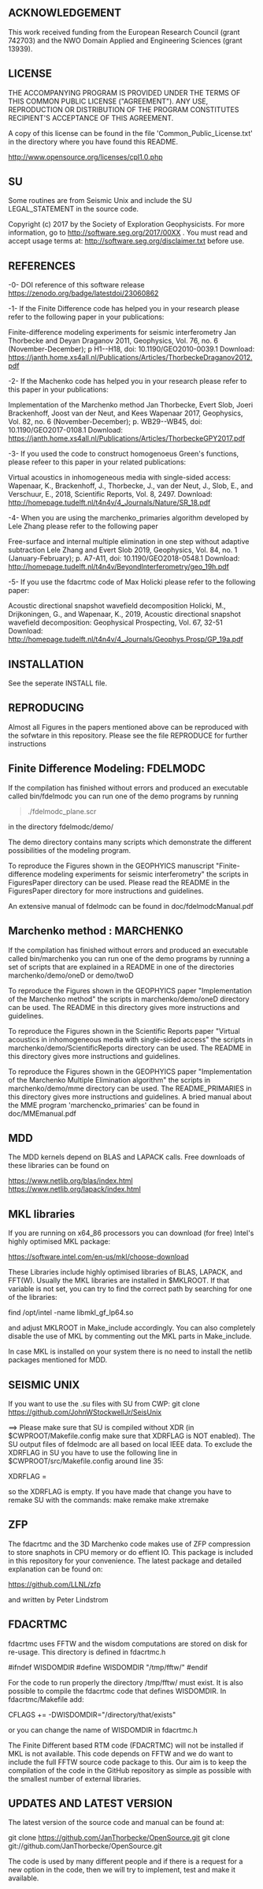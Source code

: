 
ACKNOWLEDGEMENT
---------
This work received funding from the European Research Council (grant 742703) and the  NWO Domain Applied and Engineering Sciences (grant 13939).

LICENSE
---------
THE ACCOMPANYING PROGRAM IS PROVIDED UNDER THE TERMS OF THIS COMMON PUBLIC LICENSE ("AGREEMENT"). ANY USE, REPRODUCTION OR DISTRIBUTION OF THE PROGRAM CONSTITUTES RECIPIENT'S ACCEPTANCE OF THIS AGREEMENT.

A copy of this license can be found in the file 'Common_Public_License.txt' in the directory where you have found this README.

http://www.opensource.org/licenses/cpl1.0.php

SU
--
Some routines are from Seismic Unix and include the SU LEGAL_STATEMENT in the source code.

Copyright (c) 2017 by the Society of Exploration Geophysicists.
For more information, go to http://software.seg.org/2017/00XX .
You must read and accept usage terms at:
http://software.seg.org/disclaimer.txt before use.

REFERENCES
---------
-0- DOI reference of this software release 
https://zenodo.org/badge/latestdoi/23060862

-1- If the Finite Difference code has helped you in your research please refer to the following paper in your publications:

Finite-difference modeling experiments for seismic interferometry
Jan Thorbecke and Deyan Draganov
2011, Geophysics, Vol. 76, no. 6 (November-December); p H1--H18, doi: 10.1190/GEO2010-0039.1
Download: https://janth.home.xs4all.nl/Publications/Articles/ThorbeckeDraganov2012.pdf

-2- If the Machenko code has helped you in your research please refer to this paper in your publications:

Implementation of the Marchenko method
Jan Thorbecke, Evert Slob, Joeri Brackenhoff, Joost van der Neut, and Kees Wapenaar
2017, Geophysics, Vol. 82, no. 6 (November-December); p. WB29--WB45, doi: 10.1190/GEO2017-0108.1
Download: https://janth.home.xs4all.nl/Publications/Articles/ThorbeckeGPY2017.pdf

-3- If you used the code to construct homogenoeus Green's functions, please refeer to this paper in your related publications:

Virtual acoustics in inhomogeneous media with single-sided access:
 Wapenaar, K., Brackenhoff, J., Thorbecke, J., van der Neut, J., Slob, E., and Verschuur, E., 
2018, Scientific Reports, Vol. 8, 2497. 
Download: http://homepage.tudelft.nl/t4n4v/4_Journals/Nature/SR_18.pdf

-4- When you are using the marchenko_primaries algorithm developed by Lele Zhang please refer to the following paper

Free-surface and internal multiple elimination in one step without adaptive subtraction
Lele Zhang and Evert Slob
2019, Geophysics, Vol. 84, no. 1 (January-February); p. A7-A11, doi: 10.1190/GEO2018-0548.1
Download: http://homepage.tudelft.nl/t4n4v/BeyondInterferometry/geo_19h.pdf

-5- If you use the fdacrtmc code of Max Holicki please refer to the following paper:

Acoustic directional snapshot wavefield decomposition
Holicki, M., Drijkoningen, G., and Wapenaar, K., 2019, Acoustic directional snapshot wavefield decomposition: Geophysical
Prospecting, Vol. 67, 32-51
Download: http://homepage.tudelft.nl/t4n4v/4_Journals/Geophys.Prosp/GP_19a.pdf


INSTALLATION
-------------
See the seperate INSTALL file.


REPRODUCING
----------
Almost all Figures in the papers mentioned above can be reproduced with the sofwtare in this repository. Please see the file REPRODUCE for further instructions



Finite Difference Modeling: FDELMODC
------------------------------------
If the compilation has finished without errors and produced an executable called bin/fdelmodc you can run one of the demo programs by running

> ./fdelmodc_plane.scr

in the directory fdelmodc/demo/ 

The demo directory contains many scripts which demonstrate the different possibilities of the modeling program. 

To reproduce the Figures shown in the GEOPHYICS manuscript "Finite-difference modeling experiments for seismic interferometry" the scripts in FiguresPaper directory can be used. Please read the README in the FiguresPaper directory for more instructions and guidelines. 

An extensive manual of fdelmodc can be found in doc/fdelmodcManual.pdf

Marchenko method : MARCHENKO
----------------------------
If the compilation has finished without errors and produced an executable called bin/marchenko you can run one of the demo programs by running a set of scripts that are explained in a README in one of the directories marchenko/demo/oneD or demo/twoD

To reproduce the Figures shown in the GEOPHYICS paper "Implementation of the Marchenko method" the scripts in marchenko/demo/oneD directory can be used. The README in this directory gives more instructions and guidelines. 

To reproduce the Figures shown in the Scientific Reports paper "Virtual acoustics in inhomogeneous media with single-sided access" the scripts in marchenko/demo/ScientificReports directory can be used. The README in this directory gives more instructions and guidelines. 

To reproduce the Figures shown in the GEOPHYICS paper "Implementation of the Marchenko Multiple Elimination algorithm" the scripts in marchenko/demo/mme directory can be used. The README_PRIMARIES in this directory gives more instructions and guidelines. 
A bried manual about the MME program 'marchencko_primaries' can be found in doc/MMEmanual.pdf


MDD
---
The MDD kernels depend on BLAS and LAPACK calls. Free downloads of these libraries can be found on 

https://www.netlib.org/blas/index.html
https://www.netlib.org/lapack/index.html


MKL libraries
-------------
If you are running on x64_86 processors you can download (for free) Intel's highly optimised MKL package:

https://software.intel.com/en-us/mkl/choose-download
 
These Libraries include highly optimised libraries of BLAS, LAPACK, and FFT(W). 
Usually the MKL libraries are installed in $MKLROOT. If that variable is not set, you can try to find the correct path by searching for one of the libraries:

find /opt/intel -name libmkl_gf_lp64.so

and adjust MKLROOT in Make_include accordingly. 
You can also completely disable the use of MKL by commenting out the MKL parts in Make_include. 

In case MKL is installed on your system there is no need to install the netlib packages mentioned for MDD. 


SEISMIC UNIX
-----------
If you want to use the .su files with SU from CWP:
git clone https://github.com/JohnWStockwellJr/SeisUnix

==> Please make sure that SU is compiled without XDR (in $CWPROOT/Makefile.config make sure that XDRFLAG is NOT enabled). The SU output files of fdelmodc are all based on local IEEE data.
To exclude the XDRFLAG in SU you have to use the following line in $CWPROOT/src/Makefile.config around line 35:

XDRFLAG =

so the XDRFLAG is empty. If you have made that change you have to remake SU with the commands:
make remake
make xtremake


ZFP
---
The fdacrtmc and the 3D Marchenko code makes use of ZFP compression to store snaphots in CPU memory or do effient IO. This package is included in this repository for your convenience. The latest package and detailed explanation can be found on:

https://github.com/LLNL/zfp

and written by Peter Lindstrom

FDACRTMC
--------
fdacrtmc uses FFTW and the wisdom computations are stored on disk for re-usage.  This directory is defined in fdacrtmc.h

#ifndef WISDOMDIR
#define WISDOMDIR "/tmp/fftw/"
#endif

For the code to run properly the directory /tmp/fftw/ must exist. It is also possible to compile the fdacrtmc code that defines
WISDOMDIR. In fdacrtmc/Makefile add:

CFLAGS  += -DWISDOMDIR="/directory/that/exists"

or you can change the name of WISDOMDIR in fdacrtmc.h

The Finite Different based RTM code (FDACRTMC) will not be installed if MKL is not available. This code depends on FFTW and we do want to
include the full FFTW source code package to this. Our aim is to keep the compilation of the code in the GitHub repository
as simple as possible with the smallest number of external libraries.

UPDATES AND LATEST VERSION
--------------------------
The latest version of the source code and manual can be found at:

git clone https://github.com/JanThorbecke/OpenSource.git
git clone git://github.com/JanThorbecke/OpenSource.git

The code is used by many different people and if there is a request for a new option in the code, then we will try to implement, test and make it available. 

